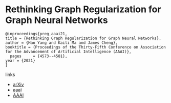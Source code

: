 # Rethinking Graph Regularization for Graph Neural Networks

```
@inproceedings{preg_aaai21,
title = {Rethinking Graph Regularization for Graph Neural Networks},
author = {Han Yang and Kaili Ma and James Cheng},
booktitle = {Proceedings of the Thirty-Fifth Conference on Association for the Advancement of Artificial Intelligence (AAAI)},
  pages	    = {4573--4581},
year = {2021}
}
```

links
- [arXiv](https://arxiv.org/abs/2009.02027)
- [aaai](https://www.aaai.org/AAAI21Papers/AAAI-10106.YangH.pdf)
- [AAAI](https://ojs.aaai.org/index.php/AAAI/article/view/16586)